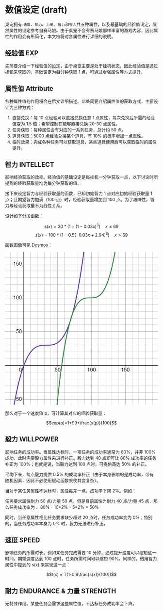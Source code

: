 # 数值设定 (draft)

桌宠拥有 `速度`、`耐力`、`力量`、`毅力`和`智力`共五种属性，以及最基础的经验值设定，显然属性的设定参考自赛马娘。由于桌宠不会有赛马娘那样丰富的游戏内容，因此属性的作用会有所简化，本文档将对各属性进行详细的说明。

## 经验值 EXP

先简要介绍一下经验值的设定，由于桌宠主要是处于挂机状态，因此经验值是通过挂机来获取的，基础设定为每分钟获取 1 点，可通过增强属性等方式提升。

## 属性值 Attribute

各种属性值的作用将会在后文详细描述。此处简要介绍属性值的获取方式，主要设计为三种方式：

1. 直接兑换：每 10 点经验可以直接兑换任意 1 点属性，每次兑换后所需的经验值变为 1.5 倍；希望控制在能够直接兑换 20-30 点属性。
2. 任务获取：每种属性会有对应的一系列任务，总计约 50 点。
3. 道具获取：5000 点经验兑换某个道具，有 10% 的概率增加一点属性。
4. 临时效果：完成各种任务可以获取道具，某些道具使用后可以获取临时的属性提升。

## 智力 INTELLECT

影响经验获取的效率。经验值的基础设定是每挂机一分钟获取一点，以下讨论时所提到的经验获取量均为每分钟获取的值。

接下来设定智力与经验获取量的函数，已知初始智力 1 点对应初始经验获取量 1 点；且期望智力加满（100 点）时，经验获取量增加到 100 点。为了趣味性，智力与经验获取量不为线性关系。

设计如下分段函数：

$$s(x)=30*(1-(1-0.03x)^3)\quad x\le69$$
$$s(x)=100*(1-0.5(-0.03x+2.94)^3)\quad x>69$$

函数图像可见 [Desmos](https://www.desmos.com/calculator/abmzllpxac)：

![graph](./desmos-graph.png)

那么对于一个速度值 p，可计算其对应的经验获取量：

$$exp(p)=1+99*\frac{s(p)}{100}$$

## 毅力 WILLPOWER

影响任务的成功率。当属性达标时，一项任务的成功率通常为 80%，并非 100% 成功，此时需要毅力属性来进行补正。毅力达到 40 点即可让 80% 成功率的任务补正为 100%；也就是说，当毅力达到 100 点时，可提供高达 50% 的补正。

平均下来，每点毅力提供 0.5% 的成功率补正（由于本身影响的是成功率，带有随机因素，因此不必使用缓动函数来使其变复杂）。

当对于某任务属性不达标时，属性每差一点，成功率下降 2%。例如：

任务要求属性耐力 50 点/力量 50 点，但是目前属性为耐力 40 点/力量 45 点，那么任务成功率为：
80% - 10\*2% - 5\*2% = 50%

同时，当任意属性相比任务要求缺少超过 20 点时，任务成功率变为 0%；特别的，当任务成功率本身为 0% 时，毅力无法进行补正。

## 速度 SPEED

影响任务的所需时长。例如某任务完成需要 10 分钟，通过提升速度可以缩短这一时间。期望速度达到 100 点时，任务所需时间可以缩短 90%。同样的，借用智力属性中提到的 s(x) 来实现这一点：

$$t(x) = T(1-0.9\frac{s(x)}{100})$$

## 耐力 ENDURANCE & 力量 STRENGTH

无特殊作用。某些任务会需求这些属性值，不达标任务成功率会下降。
